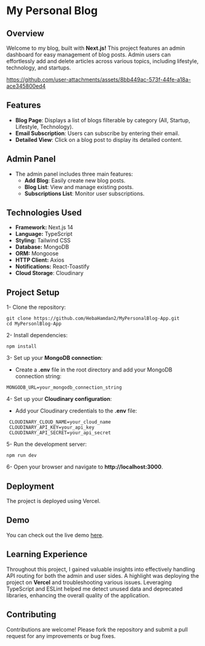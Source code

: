 # My Personal Blog

## Overview
Welcome to my blog, built with **Next.js!** This project features an admin dashboard for easy management of blog posts. Admin users can effortlessly add and delete articles across various topics, including lifestyle, technology, and startups.


https://github.com/user-attachments/assets/8bb449ac-573f-44fe-a18a-ace345800ed4



## Features

- **Blog Page**: Displays a list of blogs filterable by category (All, Startup, Lifestyle, Technology).
- **Email Subscription**: Users can subscribe by entering their email.
- **Detailed View**: Click on a blog post to display its detailed content.

## Admin Panel

- The admin panel includes three main features:
   - **Add Blog**: Easily create new blog posts.
   - **Blog List**: View and manage existing posts.
   - **Subscriptions List**: Monitor user subscriptions.
  
## Technologies Used

- **Framework:** Next.js 14
- **Language:** TypeScript
- **Styling:** Tailwind CSS
- **Database:** MongoDB
- **ORM:** Mongoose
- **HTTP Client:** Axios
- **Notifications:** React-Toastify
- **Cloud Storage**: Cloudinary

## Project Setup

1- Clone the repository:
 ```
git clone https://github.com/HebaHamdan2/MyPersonalBlog-App.git
cd MyPersonlBlog-App
 ```
2- Install dependencies:
 ```
npm install
 ```
3- Set up your **MongoDB connection**:
- Create a **.env** file in the root directory and add your MongoDB connection string:
 ```
MONGODB_URL=your_mongodb_connection_string
 ```
4- Set up your **Cloudinary configuration**:
- Add your Cloudinary credentials to the **.env** file:
 ```
  CLOUDINARY_CLOUD_NAME=your_cloud_name
  CLOUDINARY_API_KEY=your_api_key
  CLOUDINARY_API_SECRET=your_api_secret
 ```
5- Run the development server:
 ```
npm run dev
 ```
6- Open your browser and navigate to **http://localhost:3000**.

## Deployment

The project is deployed using Vercel.

## Demo
You can check out the live demo [here](https://hebablogsapp-hebas-projects-a9daf66d.vercel.app/).

## Learning Experience

Throughout this project, I gained valuable insights into effectively handling API routing for both the admin and user sides. A highlight was deploying the project on **Vercel** and troubleshooting various issues. Leveraging TypeScript and ESLint helped me detect unused data and deprecated libraries, enhancing the overall quality of the application.

## Contributing

Contributions are welcome! Please fork the repository and submit a pull request for any improvements or bug fixes.
